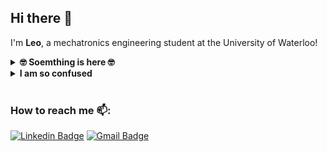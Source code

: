 ## Hi there 👋

I'm **Leo**, a mechatronics engineering student at the University of Waterloo!



<details>
 <summary><strong>🤓 Soemthing is here 🤓</strong></summary>
</details>

<details>
 <summary><strong>I am so confused</strong></summary>
   - 🔭 I’m currently working on ...
  - 🌱 I’m currently learning ...
  - 👯 I’m looking to collaborate on ...
  - 🤔 I’m looking for help with ...
  - 💬 Ask me about ...
</details>

<br/>


### How to reach me 📫: 

[![Linkedin Badge](https://img.shields.io/badge/-LinkedIn-blue?style=flat-square&logo=Linkedin&logoColor=white&link=https://www.linkedin.com/in/leojyou/)](https://www.linkedin.com/in/leojyou/)
[![Gmail Badge](https://img.shields.io/badge/-Gmail-c14438?style=flat-square&logo=Gmail&logoColor=white&link=mailto:you.leo2004@gmail.com)](mailto:you.leo2004@gmail.com)



